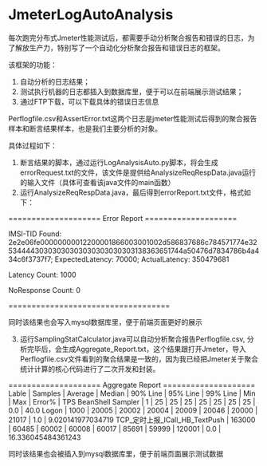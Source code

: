# JmeterLogAutoAnalysis
每次跑完分布式Jmeter性能测试后，都需要手动分析聚合报告和错误的日志，为了解放生产力，特别写了一个自动化分析聚合报告和错误日志的框架。
  
 该框架的功能：
1. 自动分析的日志结果；
2. 测试执行机器的日志都插入到数据库里，便于可以在前端展示测试结果；
3. 通过FTP下载，可以下载具体的错误日志信息

Perflogfile.csv和AssertError.txt这两个日志是jmeter性能测试后得到的聚合报告样本和断言结果样本，也是我们主要分析的对象。

具体过程如下：
1. 断言结果的脚本，通过运行LogAnalysisAuto.py脚本，将会生成errorRequest.txt的文件，该文件是提供给AnalysizeReqRespData.java运行的输入文件（具体可查看该java文件的main函数）
2. 运行AnalysizeReqRespData.java，最后得到errorReport.txt文件，格式如下：


==================== Error Report ====================

IMSI-TID Found: 2e2e06fe00000000012200001866003001002d586837686c784571774e3253444430303030303030303030303138363651744a50476d7834786b4a434c6f3737f7; ExpectedLatency: 70000; ActualLatency: 350479681

Latency Count: 1000

NoResponse Count: 0

===================================

同时该结果也会写入mysql数据库里，便于前端页面更好的展示

3. 运行SamplingStatCalculator.java可以自动分析聚合报告Perflogfile.csv, 分析完毕后，会生成Aggregate_Report.txt，这个结果跟打开Jmeter，导入Perflogfile.csv文件看到的聚合结果是一致的，因为我已经把Jmeter关于聚合统计计算的核心代码进行了二次开发和封装。

==================== Aggregate Report ====================
Lable | Samples | Average | Median | 90% Line | 95% Line | 99% Line | Min | Max | Error%  | TPS 
BeanShell Sampler | 1 | 25 | 25 | 25 | 25 | 25 | 25 | 25 | 0.0 | 40.0
Logon | 1000 | 20005 | 20002 | 20004 | 20009 | 20046 | 20000 | 21017 | 1.0 | 9.020141977034719
TCP_定时上报_ICall_HB_TextPush | 163000 | 60485 | 60002 | 60008 | 60017 | 85691 | 59999 | 120001 | 0.0 | 16.336045484361243

同时该结果也会被插入到mysql数据库里，便于前端页面展示测试数据



